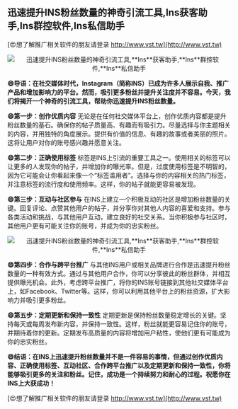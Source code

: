 ## **迅速提升INS粉丝数量的神奇引流工具,**Ins**获客助手,**Ins**群控软件,**Ins**私信助手**

[😍想了解推广相关软件的朋友请登录 http://www.vst.tw](http://www.vst.tw)

 <center><img src="https://vst.tw/MP4/tuiguang/png/8.png" alt="迅速提升INS粉丝数量的神奇引流工具,**Ins**获客助手,**Ins**群控软件,**Ins**私信助手"></center>

**😄导语：在社交媒体时代，**Ins**tagram（简称INS）已成为许多人展示自我、推广产品和增加影响力的平台。然而，吸引更多粉丝并提升关注度并不容易。今天，我们将揭开一个神奇的引流工具，帮助你迅速提升INS粉丝数量。**

**😄第一步：创作优质内容**
无论是在任何社交媒体平台上，创作优质内容都是提升粉丝数量的基石。确保你的帖子质量高、有趣而有吸引力。尽量选择与你主题相关的内容，并用独特的角度展示。提供有价值的信息、有趣的故事或者美丽的照片。这将让用户对你的账号感兴趣并愿意关注。

**😄第二步：正确使用标签**
标签是INS上引流的重要工具之一。使用相关的标签可以让更多的人发现你的帖子，并增加你的曝光率。但是，过度使用标签是不明智的，因为它可能会让你看起来像一个“标签滥用者”。选择与你的内容相关的热门标签，并注意标签的流行度和使用频率。这样，你的帖子就能更容易被发现。

**😄第三步：互动与社区参与**
在INS上建立一个积极互动的社区是增加粉丝数量的关键。回复评论、点赞其他用户的帖子，并分享你对其他人内容的喜爱和支持。参与各类活动和挑战，与其他用户互动，建立良好的社交关系。当你积极参与社区时，其他用户更有可能关注你的账号，并成为你的忠实粉丝。

 <center><img src="https://vst.tw/MP4/tuiguang/png/3.png" alt="迅速提升INS粉丝数量的神奇引流工具,**Ins**获客助手,**Ins**群控软件,**Ins**私信助手"></center>

**😄第四步：合作与跨平台推广**
与其他INS用户或相关品牌进行合作是迅速提升粉丝数量的一种有效方式。通过与其他用户合作，你可以分享彼此的粉丝群体，并相互提供曝光机会。此外，考虑跨平台推广，将你的INS账号链接到其他社交媒体平台上，如Facebook、Twitter等。这样，你可以利用其他平台上的粉丝资源，扩大影响力并吸引更多粉丝。

**😄第五步：定期更新和保持一致性**
定期更新是保持粉丝数量稳定增长的关键。坚持每天或每周发布新内容，并保持一致性。这样，粉丝就能更容易记住你的账号，并期待着你的更新。定期发布高质量的内容将增加用户粘性，使他们更有可能成为你的忠实粉丝。

**😄结语：在INS上迅速提升粉丝数量并不是一件容易的事情，但通过创作优质内容、正确使用标签、互动社区、合作跨平台推广以及定期更新和保持一致性，你将能够吸引更多的关注和粉丝。记住，成功是一个持续努力和耐心的过程。祝愿你在INS上大获成功！**

[😍想了解推广相关软件的朋友请登录 http://www.vst.tw](http://www.vst.tw)



